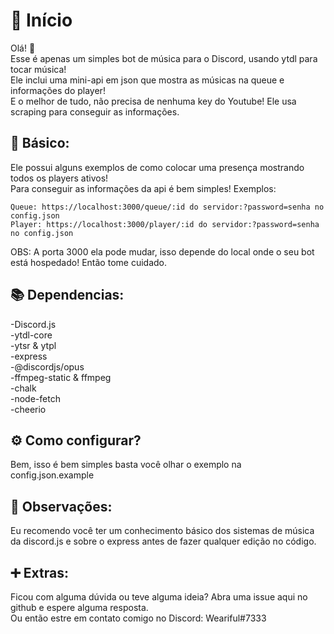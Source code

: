 # 🔷 Início

Olá! 👋<br>
Esse é apenas um simples bot de música para o Discord, usando ytdl para tocar música!<br>
Ele inclui uma mini-api em json que mostra as músicas na queue e informações do player!<br>
E o melhor de tudo, não precisa de nenhuma key do Youtube! Ele usa scraping para conseguir as informações.<br>


## 💁 Básico:

Ele possui alguns exemplos de como colocar uma presença mostrando todos os players ativos!<br>
Para conseguir as informações da api é bem simples! Exemplos:<br>
```
Queue: https://localhost:3000/queue/:id do servidor:?password=senha no config.json
Player: https://localhost:3000/player/:id do servidor:?password=senha no config.json
```

OBS: A porta 3000 ela pode mudar, isso depende do local onde o seu bot está hospedado! Então tome cuidado.

## 📚 Dependencias:

-Discord.js<br>
-ytdl-core<br>
-ytsr & ytpl<br>
-express<br>
-@discordjs/opus<br>
-ffmpeg-static & ffmpeg<br>
-chalk<br>
-node-fetch<br>
-cheerio<br>

## ⚙️ Como configurar?

Bem, isso é bem simples basta você olhar o exemplo na config.json.example

## 🔎 Observações:

Eu recomendo você ter um conhecimento básico dos sistemas de música da discord.js e sobre o express antes de fazer qualquer edição no código.

## ➕ Extras:

Ficou com alguma dúvida ou teve alguma ideia? Abra uma issue aqui no github e espere alguma resposta. <br>
Ou então estre em contato comigo no Discord: Weariful#7333<br>
